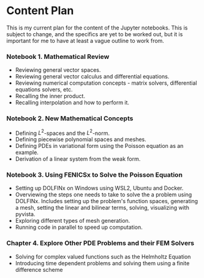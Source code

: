 # Content Plan

This is my current plan for the content of the Jupyter notebooks. This is subject to change, and the specifics are yet to be worked out, but it is important for me to have at least a vague outline to work from.

### Notebook 1. Mathematical Review

- Reviewing general vector spaces.
- Reviewing general vector calculus and differential equations.
- Reviewing numerical computation concepts - matrix solvers, differential equations solvers, etc.
- Recalling the inner product.
- Recalling interpolation and how to perform it.

### Notebook 2. New Mathematical Concepts

- Defining $L^2$-spaces and the $L^2$-norm.
- Defining piecewise polynomial spaces and meshes.
- Defining PDEs in variational form using the Poisson equation as an example.
- Derivation of a linear system from the weak form.

### Notebook 3. Using FENICSx to Solve the Poisson Equation

- Setting up DOLFINx on Windows using WSL2, Ubuntu and Docker.
- Overviewing the steps one needs to take to solve the a problem using DOLFINx. Includes setting up the problem's function spaces, generating a mesh, setting the linear and bilinear terms, solving, visualizing with pyvista.
- Exploring different types of mesh generation.
- Running code in parallel to speed up computation.

### Chapter 4. Explore Other PDE Problems and their FEM Solvers

- Solving for complex valued functions such as the Helmholtz Equation
- Introducing time dependent problems and solving them using a finite difference scheme




